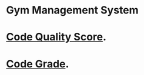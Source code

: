 # Gym Management System

# [Code Quality Score](https://api.codiga.io/project/32579/score/svg).

# [Code Grade](https://api.codiga.io/project/32579/status/svg).

